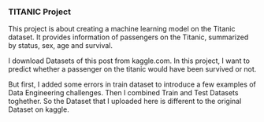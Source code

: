 ### TITANIC Project
This project is about creating a machine learning model on the Titanic dataset. It provides information of passengers on the Titanic, summarized by status, sex, age and survival.

I download Datasets of this post from kaggle.com. In this project, I want to predict whether a passenger on the titanic would have been survived or not.

But first, I added some errors in train dataset to introduce a few examples of Data Engineering challenges. Then I combined Train and Test Datasets toghether. So the Dataset that I uploaded here is different to the original Dataset on kaggle.


